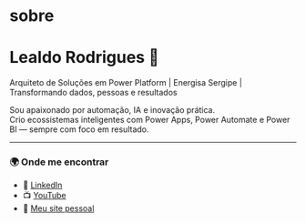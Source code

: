 # sobre

# Lealdo Rodrigues 🚀  
Arquiteto de Soluções em Power Platform | Energisa Sergipe | Transformando dados, pessoas e resultados

Sou apaixonado por automação, IA e inovação prática.  
Crio ecossistemas inteligentes com Power Apps, Power Automate e Power BI — sempre com foco em resultado.

---
### 🌍 Onde me encontrar
- 💼 [LinkedIn](https://linkedin.com/in/seulink)
- 📺 [YouTube](https://youtube.com/seucanal)
- 🧠 [Meu site pessoal](https://seusite.github.io)
